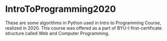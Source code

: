 # IntroToProgramming2020
These are some algorithms in Python used in Intro to Programming Course, realized in 2020. This course was offered as a part of BYU-I first-certificate structure called Web and Computer Programming. 
